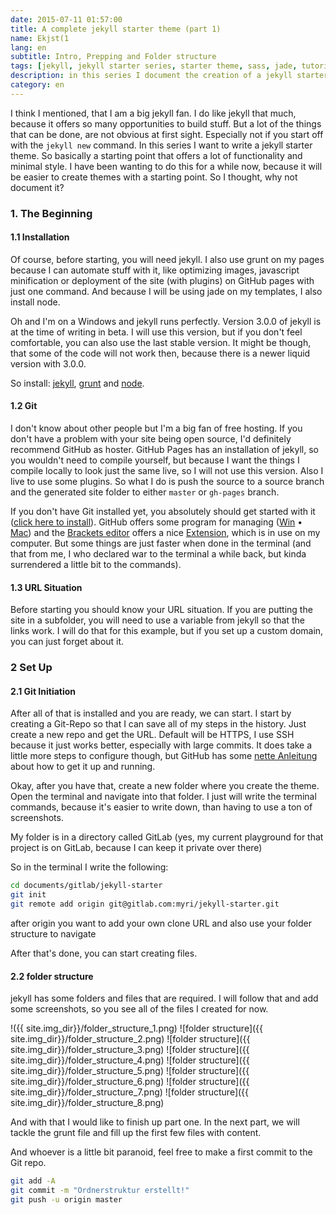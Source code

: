 ```yaml
---
date: 2015-07-11 01:57:00
title: A complete jekyll starter theme (part 1)
name: Ekjst(1
lang: en
subtitle: Intro, Prepping and Folder structure
tags: [jekyll, jekyll starter series, starter theme, sass, jade, tutorial, ♦♦♦♦♦ ]
description: in this series I document the creation of a jekyll starter theme.
category: en
---
```

I think I mentioned, that I am a big jekyll fan. I do like jekyll that much, because it offers so many opportunities to build stuff. But a lot of the things that can be done, are not obvious at first sight. Especially not if you start off with the `jekyll new` command.
In this series I want to write a jekyll starter theme. So basically a starting point that offers a lot of functionality and minimal style. I have been wanting to do this for a while now, because it will be easier to create themes with a starting point. So I thought, why not document it?

<!-- more -->

### 1. The Beginning

#### 1.1 Installation
Of course, before starting, you will need jekyll. I also use grunt on my pages because I can automate stuff with it, like optimizing images, javascript minification or deployment of the site (with plugins) on GitHub pages with just one command. And because I will be using jade on my templates, I also install node.

Oh and I'm on a Windows and jekyll runs perfectly. Version 3.0.0 of jekyll is at the time of writing in beta. I will use this version, but if you don't feel comfortable, you can also use the last stable version. It might be though, that some of the code will not work then, because there is a newer liquid version with 3.0.0.

So install: [jekyll](http://jekyllrb.com/docs/installation/), [grunt](http://gruntjs.com/getting-started) and [node](https://nodejs.org/).

#### 1.2 Git
I don't know about other people but I'm a big fan of free hosting. If you don't have a problem with your site being open source, I'd definitely recommend GitHub as hoster. GitHub Pages has an installation of jekyll, so you wouldn't need to compile yourself, but because I want the things I compile locally to look just the same live, so I will not use this version. Also I live to use some plugins. So what I do is push the source to a source branch and the generated site folder to either `master` or `gh-pages` branch.

If you don't have Git installed yet, you absolutely should get started with it ([click here to install](https://git-scm.com/)). GitHub offers some program for managing ([Win](https://windows.github.com/) &bull; [Mac](https://mac.github.com/)) and the [Brackets editor](http://brackets.io) offers a nice [Extension](https://github.com/zaggino/brackets-git), which is in use on my computer. But some things are just faster when done in the terminal (and that from me, I who declared war to the terminal a while back, but kinda surrendered a little bit to the commands).

#### 1.3 URL Situation
Before starting you should know your URL situation. If you are putting the site in a subfolder, you will need to use a variable from jekyll so that the links work. I will do that for this example, but if you set up a custom domain, you can just forget about it.

### 2 Set Up

#### 2.1 Git Initiation
After all of that is installed and you are ready, we can start. I start by creating a Git-Repo so that I can save all of my steps in the history.
Just create a new repo and get the URL. Default will be HTTPS, I use SSH because it just works better, especially with large commits. It does take a little more steps to configure though, but GitHub has some [nette Anleitung](https://help.github.com/articles/generating-ssh-keys/#platform-all) about how to get it up and running.

Okay, after you have that, create a new folder where you create the theme. Open the terminal and navigate into that folder. I just will write the terminal commands, because it's easier to write down, than having to use a ton of screenshots.

My folder is in a directory called GitLab (yes, my current playground for that project is on GitLab, because I can keep it private over there)

So in the terminal I write the following:

```bash
cd documents/gitlab/jekyll-starter
git init
git remote add origin git@gitlab.com:myri/jekyll-starter.git
```

after origin you want to add your own clone URL and also use your folder structure to navigate

After that's done, you can start creating files.

#### 2.2 folder structure
jekyll has some folders and files that are required. I will follow that and add some screenshots, so you see all of the files I created for now.

!({{ site.img_dir}}/folder_structure_1.png)
![folder structure]({{ site.img_dir}}/folder_structure_2.png)
![folder structure]({{ site.img_dir}}/folder_structure_3.png)
![folder structure]({{ site.img_dir}}/folder_structure_4.png)
![folder structure]({{ site.img_dir}}/folder_structure_5.png)
![folder structure]({{ site.img_dir}}/folder_structure_6.png)
![folder structure]({{ site.img_dir}}/folder_structure_7.png)
![folder structure]({{ site.img_dir}}/folder_structure_8.png)

And with that I would like to finish up part one. In the next part, we will tackle the grunt file and fill up the first few files with content.

And whoever is a little bit paranoid, feel free to make a first commit to the Git repo.

```bash
git add -A
git commit -m "Ordnerstruktur erstellt!"
git push -u origin master
```